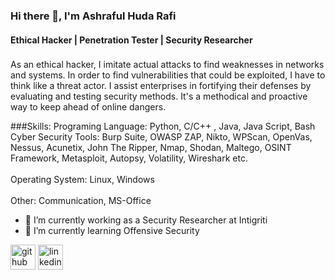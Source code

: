 ### Hi there 👋, I'm Ashraful Huda Rafi
#### Ethical Hacker | Penetration Tester | Security Researcher

###
As an ethical hacker, I imitate actual attacks to find weaknesses in networks and systems. In order to find vulnerabilities that could be exploited, I have to think like a threat actor. I assist enterprises in fortifying their defenses by evaluating and testing security methods. It's a methodical and proactive way to keep ahead of online dangers.

###Skills:
Programing Language: Python, C/C++ , Java, Java Script, Bash <br>
Cyber Security Tools: Burp Suite, OWASP ZAP, Nikto, WPScan, OpenVas, Nessus, Acunetix, John The Ripper, Nmap,     Shodan, Maltego, OSINT Framework, Metasploit,  Autopsy, Volatility, Wireshark etc.<br>     
Operating System: Linux, Windows <br>     
Other: Communication, MS-Office <br>

- 🔭 I’m currently working as a Security Researcher at Intigriti
- 🌱 I’m currently learning Offensive Security 


[<img src='https://cdn.jsdelivr.net/npm/simple-icons@3.0.1/icons/github.svg' alt='github' height='40'>](https://github.com/Ashraful-Huda-Rafi)  [<img src='https://cdn.jsdelivr.net/npm/simple-icons@3.0.1/icons/linkedin.svg' alt='linkedin' height='40'>](https://www.linkedin.com/in/www.linkedin.com/in/ashraful-huda74/)  


